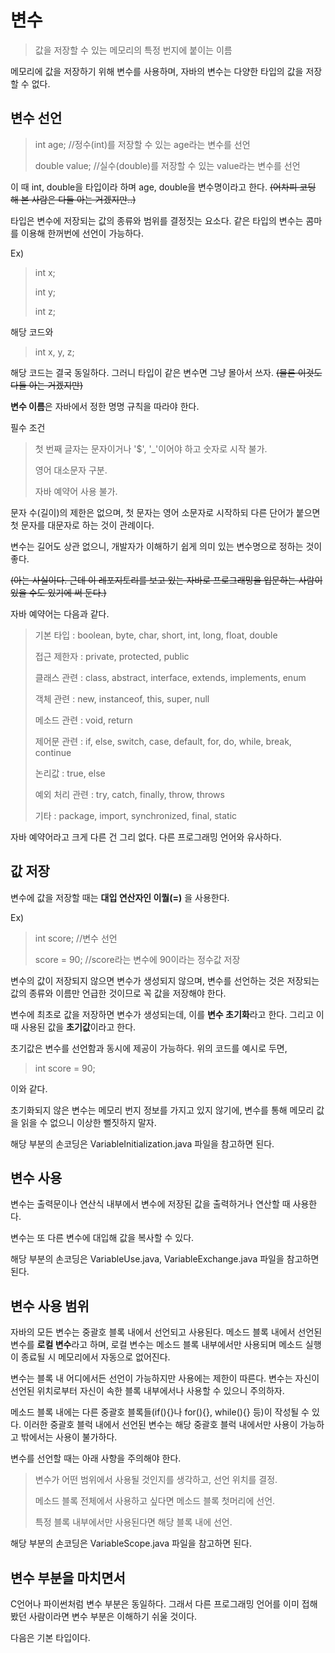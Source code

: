 # 변수
> 값을 저장할 수 있는 메모리의 특정 번지에 붙이는 이름

메모리에 값을 저장하기 위해 변수를 사용하며, 자바의 변수는 다양한 타입의 값을 저장할 수 없다.

## 변수 선언
> int age; //정수(int)를 저장할 수 있는 age라는 변수를 선언
> 
> double value; //실수(double)를 저장할 수 있는 value라는 변수를 선언

이 때 int, double을 타입이라 하며 age, double을 변수명이라고 한다. ~~(어차피 코딩 해 본 사람은 다들 아는 거겠지만..)~~

타입은 변수에 저장되는 값의 종류와 범위를 결정짓는 요소다. 같은 타입의 변수는 콤마를 이용해 한꺼번에 선언이 가능하다.

Ex)
> int x;
>
> int y;
>
> int z;

해당 코드와

> int x, y, z;

해당 코드는 결국 동일하다. 그러니 타입이 같은 변수면 그냥 몰아서 쓰자. ~~(물론 이것도 다들 아는 거겠지만)~~

**변수 이름**은 자바에서 정한 명명 규칙을 따라야 한다.

필수 조건
> 첫 번째 글자는 문자이거나 '$', '_'이어야 하고 숫자로 시작 불가.
>
> 영어 대소문자 구분.
>
> 자바 예약어 사용 불가.

문자 수(길이)의 제한은 없으며, 첫 문자는 영어 소문자로 시작하되 다른 단어가 붙으면 첫 문자를 대문자로 하는 것이 관례이다.

변수는 길어도 상관 없으니, 개발자가 이해하기 쉽게 의미 있는 변수명으로 정하는 것이 좋다.

~~(아는 사실이다. 근데 이 레포지토리를 보고 있는 자바로 프로그래밍을 입문하는 사람이 있을 수도 있기에 써 둔다.)~~

자바 예약어는 다음과 같다.

> 기본 타입 : boolean, byte, char, short, int, long, float, double
>
> 접근 제한자 : private, protected, public
>
> 클래스 관련 : class, abstract, interface, extends, implements, enum
>
> 객체 관련 : new, instanceof, this, super, null
>
> 메소드 관련 : void, return
>
> 제어문 관련 : if, else, switch, case, default, for, do, while, break, continue
>
> 논리값 : true, else
>
> 예외 처리 관련 : try, catch, finally, throw, throws
>
> 기타 : package, import, synchronized, final, static

자바 예약어라고 크게 다른 건 그리 없다. 다른 프로그래밍 언어와 유사하다.

## 값 저장
변수에 값을 저장할 때는 **대입 연산자인 이퀄(=)** 을 사용한다.

Ex)
> int score; //변수 선언
>
> score = 90; //score라는 변수에 90이라는 정수값 저장

변수의 값이 저장되지 않으면 변수가 생성되지 않으며, 변수를 선언하는 것은 저장되는 값의 종류와 이름만 언급한 것이므로 꼭 값을 저장해야 한다.

변수에 최초로 값을 저장하면 변수가 생성되는데, 이를 **변수 초기화**라고 한다. 그리고 이 때 사용된 값을 **초기값**이라고 한다.

초기값은 변수를 선언함과 동시에 제공이 가능하다. 위의 코드를 예시로 두면,
> int score = 90;

이와 같다.

초기화되지 않은 변수는 메모리 번지 정보를 가지고 있지 않기에, 변수를 통해 메모리 값을 읽을 수 없으니 이상한 뻘짓하지 말자.

해당 부분의 손코딩은 VariableInitialization.java 파일을 참고하면 된다.

## 변수 사용
변수는 출력문이나 연산식 내부에서 변수에 저장된 값을 출력하거나 연산할 때 사용한다.

변수는 또 다른 변수에 대입해 값을 복사할 수 있다.

해당 부분의 손코딩은 VariableUse.java, VariableExchange.java 파일을 참고하면 된다.

## 변수 사용 범위
자바의 모든 변수는 중괄호 블록 내에서 선언되고 사용된다. 메소드 블록 내에서 선언된 변수를 **로컬 변수**라고 하며, 로컬 변수는 메소드 블록 내부에서만 사용되며 메소드 실행이 종료될 시 메모리에서 자동으로 없어진다.

변수는 블록 내 어디에서든 선언이 가능하지만 사용에는 제한이 따른다. 변수는 자신이 선언된 위치로부터 자신이 속한 블록 내부에서나 사용할 수 있으니 주의하자.

메소드 블록 내에는 다른 중괄호 블록들(if(){}나 for(){}, while(){} 등)이 작성될 수 있다. 이러한 중괄호 블럭 내에서 선언된 변수는 해당 중괄호 블럭 내에서만 사용이 가능하고 밖에서는 사용이 불가하다.

변수를 선언할 때는 아래 사항을 주의해야 한다.
> 변수가 어떤 범위에서 사용될 것인지를 생각하고, 선언 위치를 결정.
> 
> 메소드 블록 전체에서 사용하고 싶다면 메소드 블록 첫머리에 선언.
> 
> 특정 블록 내부에서만 사용된다면 해당 블록 내에 선언.

해당 부분의 손코딩은 VariableScope.java 파일을 참고하면 된다.

## 변수 부분을 마치면서
C언어나 파이썬처럼 변수 부분은 동일하다. 그래서 다른 프로그래밍 언어를 이미 접해봤던 사람이라면 변수 부분은 이해하기 쉬울 것이다.

다음은 기본 타입이다.
